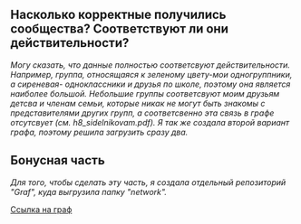 
 ## Насколько корректные получились сообщества? Соответствуют ли они действительности? 
 *Могу сказать, что данные полностью соответсвуют действительности. Например, группа, относящаяся к зеленому цвету-мои одногруппники, а сиреневая- одноклассники и друзья по школе, поэтому она является наиболее большой. Небольшие группы соответсвуют моим друзьям детсва и членам семьи, которые никак не могут быть знакомы с представителями других групп, а соответсвенно эта связь в графе отсутсвует (см. h8_sidelnikovam.pdf). Я так же создала второй вариант графа, поэтому решила загрузить сразу два.*

 ## Бонусная часть
 *Для того, чтобы сделать эту часть, я создала отдельный репозиторий "Graf", куда выгрузила папку "network".*
 
[Ссылка на граф]( https://msidelnikova.github.io/Graf/)
